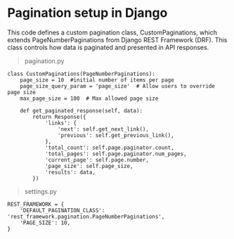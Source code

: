 # Pagination setup in Django

This code defines a custom pagination class, CustomPaginations, which extends PageNumberPaginations from Django REST Framework (DRF). This class controls how data is paginated and presented in API responses.

> pagination.py

```
class CustomPaginations(PageNumberPaginations):
    page_size = 10  #initial number of items per page
    page_size_query_param = 'page_size'  # Allow users to override page size
    max_page_size = 100  # Max allowed page size

    def get_paginated_response(self, data):
        return Response({
            'links': {
                'next': self.get_next_link(),
                'previous': self.get_previous_link(),
            },
            'total_count': self.page.paginator.count,
            'total_pages': self.page.paginator.num_pages,
            'current_page': self.page.number,
            'page_size': self.page_size,
            'results': data,
        })
```

> settings.py

```
REST_FRAMEWORK = {
    'DEFAULT_PAGINATION_CLASS': 'rest_framework.pagination.PageNumberPaginations',
    'PAGE_SIZE': 10,
}
```
